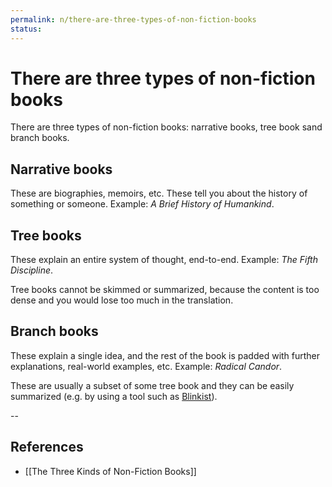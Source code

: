```yaml
---
permalink: n/there-are-three-types-of-non-fiction-books
status: 
---
```

# There are three types of non-fiction books

There are three types of non-fiction books: narrative books, tree book sand branch books.

## Narrative books

These are biographies, memoirs, etc. These tell you about the history of something or someone. Example: _A Brief History of Humankind_.

## Tree books

These explain an entire system of thought, end-to-end. Example: _The Fifth Discipline_.

Tree books cannot be skimmed or summarized, because the content is too dense and you would lose too much in the translation.

## Branch books

These explain a single idea, and the rest of the book is padded with further explanations, real-world examples, etc. Example: _Radical Candor_.

These are usually a subset of some tree book and they can be easily summarized (e.g. by using a tool such as [Blinkist](https://www.blinkist.com/en/nc/library/)).

--

## References

- [[The Three Kinds of Non-Fiction Books]]
